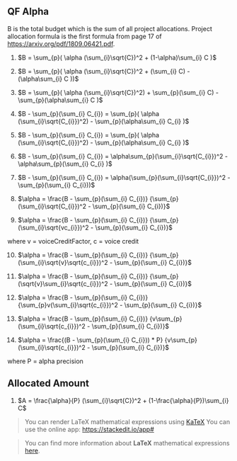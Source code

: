 ## QF Alpha

B is the total budget which is the sum of all project allocations. Project allocation formula is the first formula from page 17 of https://arxiv.org/pdf/1809.06421.pdf.

1. $B = \sum_{p}( \alpha (\sum_{i}\sqrt{C})^2 + (1-\alpha)\sum_{i} C )$

2. $B = \sum_{p}( \alpha (\sum_{i}\sqrt{C})^2 + (\sum_{i} C) -(\alpha\sum_{i} C ))$

3. $B = \sum_{p}( \alpha (\sum_{i}\sqrt{C})^2) + \sum_{p}(\sum_{i} C) - \sum_{p}(\alpha\sum_{i} C )$

4. $B - \sum_{p}(\sum_{i} C_{i}) = \sum_{p}( \alpha (\sum_{i}\sqrt{C_{i}})^2)  - \sum_{p}(\alpha\sum_{i} C_{i} )$

5. $B - \sum_{p}(\sum_{i} C_{i}) = \sum_{p}( \alpha (\sum_{i}\sqrt{C_{i}})^2)  - \sum_{p}(\alpha\sum_{i} C_{i} )$

6. $B - \sum_{p}(\sum_{i} C_{i}) = \alpha\sum_{p}(\sum_{i}\sqrt{C_{i}})^2  - \alpha\sum_{p}(\sum_{i} C_{i} )$

7. $B - \sum_{p}(\sum_{i} C_{i}) = \alpha(\sum_{p}(\sum_{i}\sqrt{C_{i}})^2  - \sum_{p}(\sum_{i} C_{i}))$

8. $\alpha = \frac{B - \sum_{p}(\sum_{i} C_{i})} {\sum_{p}(\sum_{i}\sqrt{C_{i}})^2  - \sum_{p}(\sum_{i} C_{i})}$

9. $\alpha = \frac{B - \sum_{p}(\sum_{i} C_{i})} {\sum_{p}(\sum_{i}\sqrt{vc_{i}})^2  - \sum_{p}(\sum_{i} C_{i})}$

where v = voiceCreditFactor, c = voice credit

10. $\alpha = \frac{B - \sum_{p}(\sum_{i} C_{i})} {\sum_{p}(\sum_{i}\sqrt{v}\sqrt{c_{i}})^2  - \sum_{p}(\sum_{i} C_{i})}$

11. $\alpha = \frac{B - \sum_{p}(\sum_{i} C_{i})} {\sum_{p}(\sqrt{v}\sum_{i}\sqrt{c_{i}})^2  - \sum_{p}(\sum_{i} C_{i})}$

12. $\alpha = \frac{B - \sum_{p}(\sum_{i} C_{i})} {\sum_{p}v(\sum_{i}\sqrt{c_{i}})^2  - \sum_{p}(\sum_{i} C_{i})}$

13. $\alpha = \frac{B - \sum_{p}(\sum_{i} C_{i})} {v\sum_{p}(\sum_{i}\sqrt{c_{i}})^2  - \sum_{p}(\sum_{i} C_{i})}$


14. $\alpha = \frac{(B - \sum_{p}(\sum_{i} C_{i})) * P} {v\sum_{p}(\sum_{i}\sqrt{c_{i}})^2  - \sum_{p}(\sum_{i} C_{i})}$

where P = alpha precision

## Allocated Amount

1. $A = \frac{\alpha}{P} (\sum_{i}\sqrt{C})^2 + (1-\frac{\alpha}{P})\sum_{i} C$


> You can render LaTeX mathematical expressions using [KaTeX](https://khan.github.io/KaTeX/)
> You can use the online app: https://stackedit.io/app#

> You can find more information about **LaTeX** mathematical expressions [here](http://meta.math.stackexchange.com/questions/5020/mathjax-basic-tutorial-and-quick-reference).



